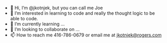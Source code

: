 - 👋 Hi, I’m @jkotnjek, but you can call me Joe
- 👀 I’m interested in learning to code and really the thought logic to be able to code.
- 🌱 I’m currently learning ...
- 💞️ I’m looking to collaborate on ...
- 📫 How to reach me 416-786-0679 or email me at jkotnjek@rogers.com

<!---
jkotnjek/jkotnjek is a ✨ special ✨ repository because its `README.md` (this file) appears on your GitHub profile.
You can click the Preview link to take a look at your changes.
--->
